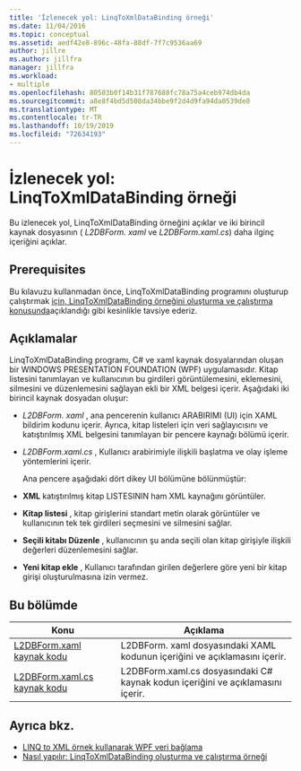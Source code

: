 ```yaml
---
title: 'İzlenecek yol: LinqToXmlDataBinding örneği'
ms.date: 11/04/2016
ms.topic: conceptual
ms.assetid: aedf42e8-896c-48fa-88df-7f7c9536aa69
author: jillre
ms.author: jillfra
manager: jillfra
ms.workload:
- multiple
ms.openlocfilehash: 80503b0f14b31f787688fc78a75a4ceb974db4da
ms.sourcegitcommit: a8e8f4bd5d508da34bbe9f2d4d9fa94da0539de0
ms.translationtype: MT
ms.contentlocale: tr-TR
ms.lasthandoff: 10/19/2019
ms.locfileid: "72634193"
---
```

# <a name="walkthrough-linqtoxmldatabinding-example"></a>İzlenecek yol: LinqToXmlDataBinding örneği
Bu izlenecek yol, LinqToXmlDataBinding örneğini açıklar ve iki birincil kaynak dosyasının ( *L2DBForm. xaml* ve *L2DBForm.xaml.cs*) daha ilginç içeriğini açıklar.

## <a name="prerequisites"></a>Prerequisites
Bu kılavuzu kullanmadan önce, LinqToXmlDataBinding programını oluşturup çalıştırmak [için, LinqToXmlDataBinding örneğini oluşturma ve çalıştırma konusunda](../designers/how-to-build-and-run-the-linqtoxmldatabinding-example.md)açıklandığı gibi kesinlikle tavsiye ederiz.

## <a name="remarks"></a>Açıklamalar
 LinqToXmlDataBinding programı, C# ve xaml kaynak dosyalarından oluşan bir WINDOWS PRESENTATION FOUNDATION (WPF) uygulamasıdır. Kitap listesini tanımlayan ve kullanıcının bu girdileri görüntülemesini, eklemesini, silmesini ve düzenlemesini sağlayan ekli bir XML belgesi içerir. Aşağıdaki iki birincil kaynak dosyadan oluşur:

- *L2DBForm. xaml* , ana pencerenin kullanıcı ARABIRIMI (UI) için XAML bildirim kodunu içerir. Ayrıca, kitap listeleri için veri sağlayıcısını ve katıştırılmış XML belgesini tanımlayan bir pencere kaynağı bölümü içerir.

- *L2DBForm.xaml.cs* , Kullanıcı arabirimiyle ilişkili başlatma ve olay işleme yöntemlerini içerir.

  Ana pencere aşağıdaki dört dikey UI bölümüne bölünmüştür:

- **XML** katıştırılmış kitap LISTESININ ham XML kaynağını görüntüler.

- **Kitap listesi** , kitap girişlerini standart metin olarak görüntüler ve kullanıcının tek tek girdileri seçmesini ve silmesini sağlar.

- **Seçili kitabı Düzenle** , kullanıcının şu anda seçili olan kitap girişiyle ilişkili değerleri düzenlemesini sağlar.

- **Yeni kitap ekle** , Kullanıcı tarafından girilen değerlere göre yeni bir kitap girişi oluşturulmasına izin vermez.

## <a name="in-this-section"></a>Bu bölümde

|Konu|Açıklama|
|-----------|-----------------|
|[L2DBForm.xaml kaynak kodu](../designers/l2dbform-xaml-source-code.md)|L2DBForm. xaml dosyasındaki XAML kodunun içeriğini ve açıklamasını içerir.|
|[L2DBForm.xaml.cs kaynak kodu](../designers/l2dbform-xaml-cs-source-code.md)|L2DBForm.xaml.cs dosyasındaki C# kaynak kodun içeriğini ve açıklamasını içerir.|

## <a name="see-also"></a>Ayrıca bkz.

- [LINQ to XML örnek kullanarak WPF veri bağlama](../designers/wpf-data-binding-using-linq-to-xml-example.md)
- [Nasıl yapılır: LinqToXmlDataBinding oluşturma ve çalıştırma örneği](../designers/how-to-build-and-run-the-linqtoxmldatabinding-example.md)